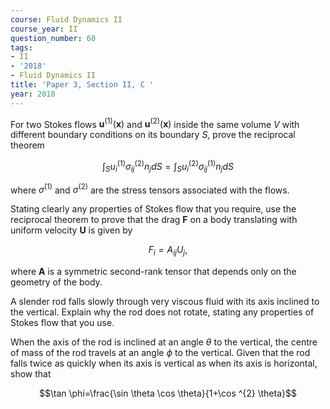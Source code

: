 ```yaml
---
course: Fluid Dynamics II
course_year: II
question_number: 60
tags:
- II
- '2018'
- Fluid Dynamics II
title: 'Paper 3, Section II, C '
year: 2018
---
```




For two Stokes flows $\mathbf{u}^{(1)}(\mathbf{x})$ and $\mathbf{u}^{(2)}(\mathbf{x})$ inside the same volume $V$ with different boundary conditions on its boundary $S$, prove the reciprocal theorem

$$\int_{S} u_{i}^{(1)} \sigma_{i j}^{(2)} n_{j} d S=\int_{S} u_{i}^{(2)} \sigma_{i j}^{(1)} n_{j} d S$$

where $\sigma^{(1)}$ and $\sigma^{(2)}$ are the stress tensors associated with the flows.

Stating clearly any properties of Stokes flow that you require, use the reciprocal theorem to prove that the drag $\mathbf{F}$ on a body translating with uniform velocity $\mathbf{U}$ is given by

$$F_{i}=A_{i j} U_{j},$$

where $\mathbf{A}$ is a symmetric second-rank tensor that depends only on the geometry of the body.

A slender rod falls slowly through very viscous fluid with its axis inclined to the vertical. Explain why the rod does not rotate, stating any properties of Stokes flow that you use.

When the axis of the rod is inclined at an angle $\theta$ to the vertical, the centre of mass of the rod travels at an angle $\phi$ to the vertical. Given that the rod falls twice as quickly when its axis is vertical as when its axis is horizontal, show that

$$\tan \phi=\frac{\sin \theta \cos \theta}{1+\cos ^{2} \theta}$$
